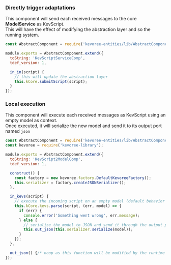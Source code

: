 ### Directly trigger adaptations
This component will send each received messages to the core **ModelService** as KevScript.  
This will have the effect of modifying the abstraction layer and so the running system.
```js
const AbstractComponent = require('kevoree-entities/lib/AbstractComponent');

module.exports = AbstractComponent.extend({
  toString: 'KevScriptServiceComp',
  tdef_version: 1,

  in_in(script) {
    // this will update the abstraction layer
    this.kCore.submitScript(script);
  }
});
```

### Local execution
This component will execute each received messages as KevScript using an empty model as context.  
Once executed, it will serialize the new model and send it to its output port named `json`
```js
const AbstractComponent = require('kevoree-entities/lib/AbstractComponent');
const kevoree = require('kevoree-library');

module.exports = AbstractComponent.extend({
  toString: 'KevScript2ModelComp',
  tdef_version: 1,

  construct() {
    const factory = new kevoree.factory.DefaultKevoreeFactory();
    this.serializer = factory.createJSONSerializer();
  },

  in_kevs(script) {
    // execute the incoming script on an empty model (default behavior in js)
    this.kCore.kevs.parse(script, (err, model) => {
      if (err) {
        console.error('Something went wrong', err.message);
      } else {
        // serialize the model to JSON and send it through the output port
        this.out_json(this.serializer.serialize(model));
      }
    });
  },

  out_json() {/* noop as this function will be modified by the runtime */}
});
```
